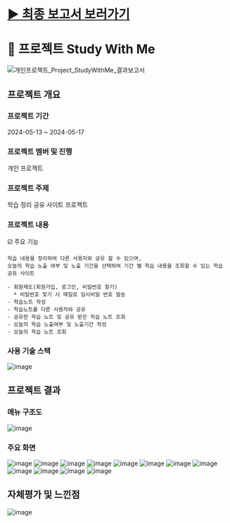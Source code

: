 # [▶ 최종 보고서 보러가기](https://github.com/Geeehyun/project_StudyWithMe/blob/master/%EA%B0%9C%EC%9D%B8%ED%94%84%EB%A1%9C%EC%A0%9D%ED%8A%B8_Project_StudyWithMe_%EA%B2%B0%EA%B3%BC%EB%B3%B4%EA%B3%A0%EC%84%9C.pdf)
# 📖 프로젝트 Study With Me
![개인프로젝트_Project_StudyWithMe_결과보고서](https://github.com/Geeehyun/project_StudyWithMe/assets/141742542/8abd5afc-e78b-4993-b0d9-54ee63266732)
## 프로젝트 개요
### 프로젝트 기간
2024-05-13 ~ 2024-05-17
### 프로젝트 멤버 및 진행
개인 프로젝트
### 프로젝트 주제
학습 정리 공유 사이트 프로젝트
### 프로젝트 내용
☑️ 주요 기능
```
학습 내용을 정리하여 다른 사용자와 공유 할 수 있으며,
오늘의 학습 노출 여부 및 노출 기간을 선택하여 기간 별 학습 내용을 조회할 수 있는 학습 공유 사이트

- 회원제도(회원가입, 로그인, 비밀번호 찾기)
  * 비밀번호 찾기 시 메일로 임시비밀 번호 발송
- 학습노트 작성
- 학습노트를 다른 사용자와 공유
- 공유한 학습 노트 및 공유 받은 학습 노트 조회
- 오늘의 학습 노출여부 및 노출기간 작성
- 오늘의 학습 노트 조회
```
### 사용 기술 스택
![image](https://github.com/Geeehyun/project_StudyWithMe/assets/141742542/b754898e-d746-47f1-9ad8-7c0d2709317f)

## 프로젝트 결과
###  메뉴 구조도
![image](https://github.com/Geeehyun/project_StudyWithMe/assets/141742542/dbfbaff8-bea3-4316-bbbb-789f02522fc4)
### 주요 화면
![image](https://github.com/Geeehyun/project_StudyWithMe/assets/141742542/2b84f7f0-14c7-41a9-bde5-56a62bfe6645)
![image](https://github.com/Geeehyun/project_StudyWithMe/assets/141742542/b2794462-82d1-4827-b246-4e38e60270ce)
![image](https://github.com/Geeehyun/project_StudyWithMe/assets/141742542/91e3cba5-a4f1-48c1-81e7-c8c2b4b236a0)
![image](https://github.com/Geeehyun/project_StudyWithMe/assets/141742542/3feff10b-9cde-44e0-97ba-299e35739e71)
![image](https://github.com/Geeehyun/project_StudyWithMe/assets/141742542/29ce429a-97e9-47a3-82ae-472f1ff1400a)
![image](https://github.com/Geeehyun/project_StudyWithMe/assets/141742542/f8acc7b7-ae95-4aca-b688-744b366b8751)
![image](https://github.com/Geeehyun/project_StudyWithMe/assets/141742542/3ca37545-6d54-4e5e-a35e-e0d946e1b645)
![image](https://github.com/Geeehyun/project_StudyWithMe/assets/141742542/545752cc-49f2-46f4-adda-5252aec28099)
![image](https://github.com/Geeehyun/project_StudyWithMe/assets/141742542/75977773-8ad8-44f1-9660-d7c3414e6b3a)
![image](https://github.com/Geeehyun/project_StudyWithMe/assets/141742542/018ce9c9-3be0-4feb-9f11-e06c3c9cb206)
![image](https://github.com/Geeehyun/project_StudyWithMe/assets/141742542/4c33c29f-cf09-410e-ac95-60687e252288)
![image](https://github.com/Geeehyun/project_StudyWithMe/assets/141742542/32b49831-aa55-4efc-891e-753518721396)

## 자체평가 및 느낀점
![image](https://github.com/Geeehyun/project_StudyWithMe/assets/141742542/b08fb693-cb48-4ccb-bcc3-58dc3407a9bc)





